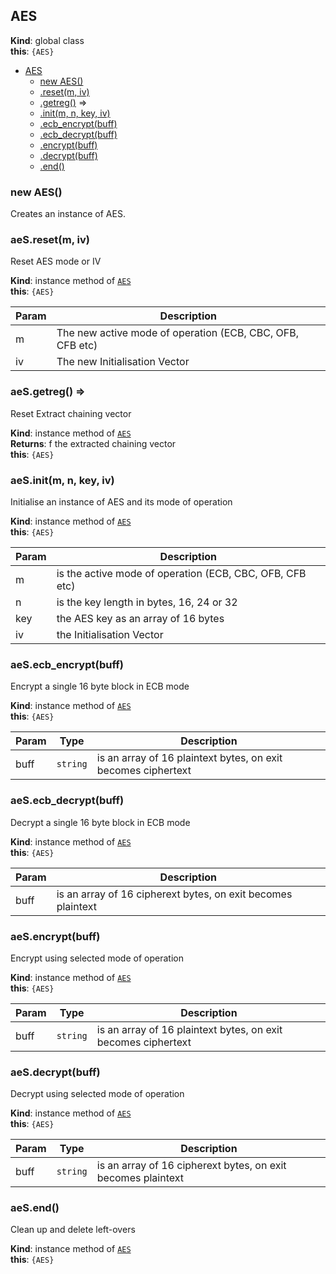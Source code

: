 <a name="AES"></a>

## AES
**Kind**: global class  
**this**: <code>{AES}</code>  

* [AES](#AES)
    * [new AES()](#new_AES_new)
    * [.reset(m, iv)](#AES+reset)
    * [.getreg()](#AES+getreg) ⇒
    * [.init(m, n, key, iv)](#AES+init)
    * [.ecb_encrypt(buff)](#AES+ecb_encrypt)
    * [.ecb_decrypt(buff)](#AES+ecb_decrypt)
    * [.encrypt(buff)](#AES+encrypt)
    * [.decrypt(buff)](#AES+decrypt)
    * [.end()](#AES+end)

<a name="new_AES_new"></a>

### new AES()
Creates an instance of AES.

<a name="AES+reset"></a>

### aeS.reset(m, iv)
Reset AES mode or IV

**Kind**: instance method of [<code>AES</code>](#AES)  
**this**: <code>{AES}</code>  

| Param | Description |
| --- | --- |
| m | The new active mode of operation (ECB, CBC, OFB, CFB etc) |
| iv | The new Initialisation Vector |

<a name="AES+getreg"></a>

### aeS.getreg() ⇒
Reset Extract chaining vector

**Kind**: instance method of [<code>AES</code>](#AES)  
**Returns**: f the extracted chaining vector  
**this**: <code>{AES}</code>  
<a name="AES+init"></a>

### aeS.init(m, n, key, iv)
Initialise an instance of AES and its mode of operation

**Kind**: instance method of [<code>AES</code>](#AES)  
**this**: <code>{AES}</code>  

| Param | Description |
| --- | --- |
| m | is the active mode of operation (ECB, CBC, OFB, CFB etc) |
| n | is the key length in bytes, 16, 24 or 32 |
| key | the AES key as an array of 16 bytes |
| iv | the Initialisation Vector |

<a name="AES+ecb_encrypt"></a>

### aeS.ecb\_encrypt(buff)
Encrypt a single 16 byte block in ECB mode

**Kind**: instance method of [<code>AES</code>](#AES)  
**this**: <code>{AES}</code>  

| Param | Type | Description |
| --- | --- | --- |
| buff | <code>string</code> | is an array of 16 plaintext bytes, on exit becomes ciphertext |

<a name="AES+ecb_decrypt"></a>

### aeS.ecb\_decrypt(buff)
Decrypt a single 16 byte block in ECB mode

**Kind**: instance method of [<code>AES</code>](#AES)  
**this**: <code>{AES}</code>  

| Param | Description |
| --- | --- |
| buff | is an array of 16 cipherext bytes, on exit becomes plaintext |

<a name="AES+encrypt"></a>

### aeS.encrypt(buff)
Encrypt using selected mode of operation

**Kind**: instance method of [<code>AES</code>](#AES)  
**this**: <code>{AES}</code>  

| Param | Type | Description |
| --- | --- | --- |
| buff | <code>string</code> | is an array of 16 plaintext bytes, on exit becomes ciphertext |

<a name="AES+decrypt"></a>

### aeS.decrypt(buff)
Decrypt using selected mode of operation

**Kind**: instance method of [<code>AES</code>](#AES)  
**this**: <code>{AES}</code>  

| Param | Type | Description |
| --- | --- | --- |
| buff | <code>string</code> | is an array of 16 cipherext bytes, on exit becomes plaintext |

<a name="AES+end"></a>

### aeS.end()
Clean up and delete left-overs

**Kind**: instance method of [<code>AES</code>](#AES)  
**this**: <code>{AES}</code>  
